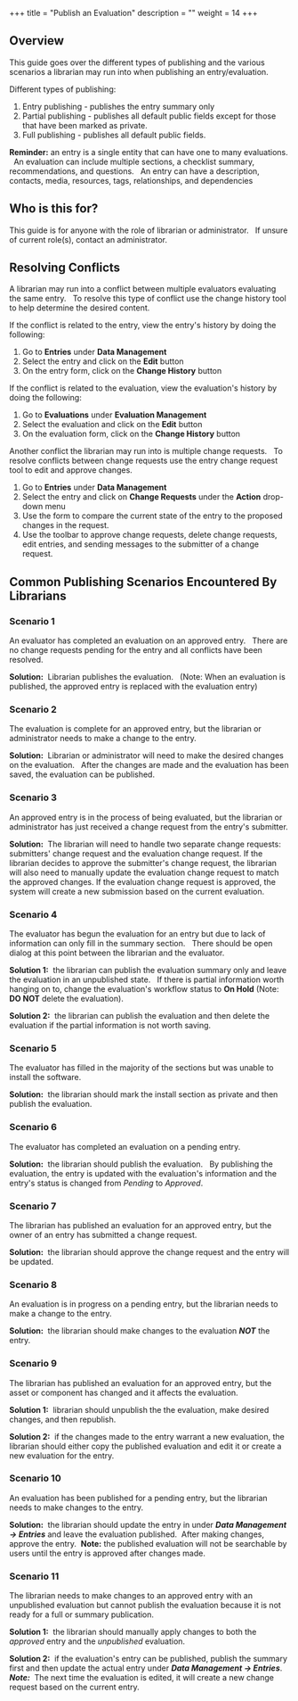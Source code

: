 +++
title = "Publish an Evaluation"
description = ""
weight = 14
+++

## Overview

This guide goes over the different types of publishing and the various scenarios a librarian may run into when publishing an entry/evaluation.

Different types of publishing:

1. Entry publishing - publishes the entry summary only
2. Partial publishing - publishes all default public fields except for those that have been marked as private.
3. Full publishing - publishes all default public fields.

**Reminder:** an entry is a single entity that can have one to many evaluations. &nbsp; An evaluation 
can include multiple sections, a checklist summary, recommendations, and questions. &nbsp; An entry can have a description, contacts, media, resources, tags, 
relationships, and dependencies

## Who is this for?

This guide is for anyone with the role of librarian or administrator. &nbsp; If unsure of current role(s), contact an administrator.

## Resolving Conflicts

A librarian may run into a conflict between multiple evaluators evaluating the same entry. &nbsp; To resolve this type of conflict use the change history tool to help determine the desired content.

If the conflict is related to the entry, view the entry's history by doing the following:

1. Go to **Entries** under **Data Management** 
2. Select the entry and click on the **Edit** button
3. On the entry form, click on the **Change History** button

If the conflict is related to the evaluation, view the evaluation's history by doing the following:

1. Go to **Evaluations** under **Evaluation Management**
2. Select the evaluation and click on the **Edit** button
3. On the evaluation form, click on the **Change History** button

Another conflict the librarian may run into is multiple change requests. &nbsp; To resolve conflicts between change requests use the entry change request tool to edit and approve changes.

1. Go to **Entries** under **Data Management**  
2. Select the entry and click on **Change Requests** under the **Action** drop-down menu  
3. Use the form to compare the current state of the entry to the proposed changes in the request.
4. Use the toolbar to approve change requests, delete change requests, edit entries, and sending messages to the submitter of a change request. 


## Common Publishing Scenarios Encountered By Librarians  

### Scenario 1  

An evaluator has completed an evaluation on an approved entry. &nbsp; There are no change requests pending for the entry and all
conflicts have been resolved.

__Solution:__ &nbsp;Librarian publishes the evaluation. &nbsp; (Note: When an evaluation is published, the approved entry is replaced with the evaluation entry)

### Scenario 2  

The evaluation is complete for an approved entry, but the librarian or administrator needs to make a change to the entry.

__Solution:__ &nbsp;Librarian or administrator will need to make the desired changes on the evaluation. &nbsp; After the changes are made and the evaluation has been saved, the evaluation can be published.

### Scenario 3  

An approved entry is in the process of being evaluated, but the librarian or administrator has just received a change request from the entry's submitter.

__Solution:__ &nbsp;The librarian will need to handle two separate change requests: submitters' change request and the evaluation change request.
If the librarian decides to approve the submitter's change request, the librarian will also need to manually update the evaluation change request to match the approved changes.
If the evaluation change request is approved, the system will create a new submission based on the current evaluation.

### Scenario 4  

The evaluator has begun the evaluation for an entry but due to lack of information can only fill in the summary section. &nbsp; There should be open dialog at this point between the librarian and the evaluator.  

__Solution 1:__ &nbsp;the librarian can publish the evaluation summary only and leave the evaluation in an unpublished state. &nbsp; If there is partial information worth hanging on to, change the evaluation's workflow status to **On Hold** (Note: **DO NOT** delete the evaluation). 

__Solution 2:__ &nbsp;the librarian can publish the evaluation and then delete the evaluation if the partial information is not worth saving.

### Scenario 5  

The evaluator has filled in the majority of the sections but was unable to install the software.

__Solution:__ &nbsp;the librarian should mark the install section as private and then publish the evaluation.  

### Scenario 6  

The evaluator has completed an evaluation on a pending entry. 

__Solution:__ &nbsp;the librarian should publish the evaluation. &nbsp; By publishing the evaluation, the entry is updated with the evaluation's information and the entry's status is changed from _Pending_ to _Approved_.

### Scenario 7  

The librarian has published an evaluation for an approved entry, but the owner of an entry has submitted a change request.  

__Solution:__ &nbsp;the librarian should approve the change request and the entry will be updated.  

### Scenario 8  

An evaluation is in progress on a pending entry, but the librarian needs to make a change to the entry.  

__Solution:__ &nbsp;the librarian should make changes to the evaluation **_NOT_** the entry.  

### Scenario 9  

The librarian has published an evaluation for an approved entry, but the asset or component has changed and it affects the evaluation. 

__Solution 1:__ &nbsp;librarian should unpublish the the evaluation, make desired changes, and then republish. 

__Solution 2:__ &nbsp;if the changes made to the entry warrant a new evaluation, the librarian should either copy the published evaluation and edit it or create a new evaluation for the entry.


### Scenario 10  

An evaluation has been published for a pending entry, but the librarian needs to make changes to the entry.  

__Solution:__ &nbsp;the librarian should update the entry in under **_Data Management &rarr; Entries_** and leave the evaluation published. &nbsp;After making changes, approve the entry. &nbsp;**Note:** the published evaluation will not be searchable by users until the entry is approved after changes made.

### Scenario 11  

The librarian needs to make changes to an approved entry with an unpublished evaluation but cannot publish the evaluation because it is not ready for a full or summary publication.  

__Solution 1:__ &nbsp;the librarian should manually apply changes to both the _approved_ entry and the _unpublished_ evaluation.  

__Solution 2:__ &nbsp;if the evaluation's entry can be published, publish the summary first and then update the actual entry under **_Data Management &rarr; Entries_**.  **_Note:_**&nbsp; The next time the evaluation is edited, it will create a new change request based on the current entry.